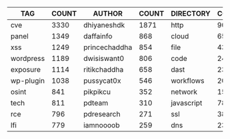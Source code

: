 |    TAG    | COUNT |    AUTHOR     | COUNT | DIRECTORY  | COUNT | SEVERITY | COUNT | TYPE | COUNT |
|-----------|-------|---------------|-------|------------|-------|----------|-------|------|-------|
| cve       |  3330 | dhiyaneshdk   |  1871 | http       |  9035 | info     |  4236 | file |   436 |
| panel     |  1349 | daffainfo     |   868 | cloud      |   657 | high     |  2486 | dns  |    26 |
| xss       |  1249 | princechaddha |   854 | file       |   436 | medium   |  2387 |      |       |
| wordpress |  1189 | dwisiswant0   |   806 | code       |   249 | critical |  1444 |      |       |
| exposure  |  1114 | ritikchaddha  |   658 | dast       |   238 | low      |   322 |      |       |
| wp-plugin |  1038 | pussycat0x    |   546 | workflows  |   203 | unknown  |    56 |      |       |
| osint     |   841 | pikpikcu      |   352 | network    |   151 |          |       |      |       |
| tech      |   811 | pdteam        |   310 | javascript |    78 |          |       |      |       |
| rce       |   796 | pdresearch    |   271 | ssl        |    38 |          |       |      |       |
| lfi       |   779 | iamnoooob     |   259 | dns        |    23 |          |       |      |       |
